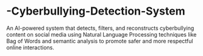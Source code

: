 # -Cyberbullying-Detection-System
An AI-powered system that detects, filters, and reconstructs cyberbullying content on social media using Natural Language Processing techniques like Bag of Words and semantic analysis to promote safer and more respectful online interactions.
